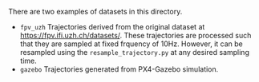 There are two examples of datasets in this directory.

* `fpv_uzh` Trajectories derived from the original dataset at https://fpv.ifi.uzh.ch/datasets/. These trajectories are processed such that they are sampled at fixed frquency of 10Hz. However, it can be resampled using the `resample_trajectory.py` at any desired sampling time.
* `gazebo` Trajectories generated from PX4-Gazebo simulation.